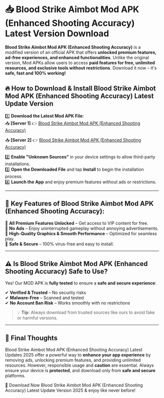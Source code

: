 # 📥 Blood Strike Aimbot Mod APK (Enhanced Shooting Accuracy) Latest Version Download

**Blood Strike Aimbot Mod APK (Enhanced Shooting Accuracy)** is a modified version of an official APK that offers **unlocked premium features, ad-free experiences, and enhanced functionalities**. Unlike the original version, Mod APKs allow users to access **paid features for free, unlimited resources, and exclusive tools without restrictions**. Download it now – it's **safe, fast and 100% working!**

## 🔥 **How to Download & Install Blood Strike Aimbot Mod APK (Enhanced Shooting Accuracy) Latest Update Version**

1️⃣ **Download the Latest Mod APK File:**  
📥 **[Server 1]** 👉 [Blood Strike Aimbot Mod APK (Enhanced Shooting Accuracy)](https://hapymods.com?title=Blood+Strike+Aimbot+Mod+APK+(Enhanced+Shooting+Accuracy))

📥 **[Server 2]** 👉 [Blood Strike Aimbot Mod APK (Enhanced Shooting Accuracy)](https://hapymods.com?title=Blood+Strike+Aimbot+Mod+APK+(Enhanced+Shooting+Accuracy))

2️⃣ **Enable "Unknown Sources"** in your device settings to allow third-party installations.  
3️⃣ **Open the Downloaded File** and tap **Install** to begin the installation process.  
4️⃣ **Launch the App** and enjoy premium features without ads or restrictions.

---

## 🌟 **Key Features of Blood Strike Aimbot Mod APK (Enhanced Shooting Accuracy):**
 
🔽 **All Premium Features Unlocked** – Get access to VIP content for free.  
🔽 **No Ads** – Enjoy uninterrupted gameplay without annoying advertisements.  
🔽 **High-Quality Graphics & Smooth Performance** – Optimized for seamless play.  
🔽 **Safe & Secure** – 100% virus-free and easy to install.  

---

## ⚠️ **Is Blood Strike Aimbot Mod APK (Enhanced Shooting Accuracy) Safe to Use?**

Yes! Our MOD APK is **fully tested** to ensure a **safe and secure experience**:

✔ **Verified & Trusted** – No security risks  
✔ **Malware-Free** – Scanned and tested  
✔ **No Account Ban Risk** – Works smoothly with no restrictions

> 💡 **Tip:** Always download from trusted sources like ours to avoid fake or harmful versions.

---

## 📌 **Final Thoughts**
 
Blood Strike Aimbot Mod APK (Enhanced Shooting Accuracy) Latest Updates 2025 offer a powerful way to **enhance your app experience** by removing ads, unlocking premium features, and providing unlimited resources. However, responsible usage and **caution** are essential. Always ensure your device is **protected**, and download only from **safe and secure** platforms.  

🔽 Download Now Blood Strike Aimbot Mod APK (Enhanced Shooting Accuracy) Latest Update Version 2025 & enjoy like never before!